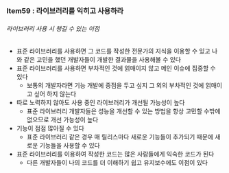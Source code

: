 ### Item59 : 라이브러리를 익히고 사용하라

###### 라이브러리 사용 시 챙길 수 있는 이점
- 표준 라이브러리를 사용하면 그 코드를 작성한 전문가의 지식을 이용할 수 있고 나와 같은 고민을 했던 
개발자들이 개발한 결과물을 사용해볼 수 있다
- 표준 라이브러리를 사용하면 부차적인 것에 얽매이지 않고 메인 이슈에 집중할 수 있다
  - 보통의 개발자라면 기능 개발에 중점을 두고 싶지 그 외의 부차적인 것에 얽매이고 싶어 하지 않는다
- 따로 노력하지 않아도 사용 중인 라이브러리가 개선될 가능성이 높다
  - 표준 라이브러리 개발자들은 성능을 개선할 수 있는 방법을 항상 고민할 수밖에 없으므로 개선 가능성이 높다
- 기능이 점점 많아질 수 있다
  - 표준 라이브러리 같은 경우 매 릴리스마다 새로운 기능들이 추가되기 때문에 새로운 기능들을 사용할 수 있다
- 표준 라이브러리를 이용하여 작성한 코드는 많은 사람들에게 익숙한 코드가 된다
  - 다른 개발자들이 나의 코드를 더 이해하기 쉽고 유지보수에도 이점이 있다